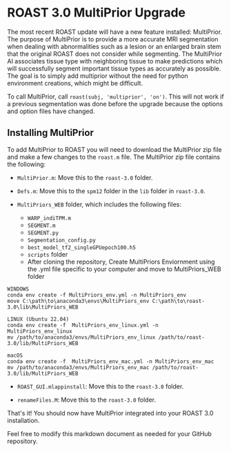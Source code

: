 # ROAST 3.0 MultiPrior Upgrade

The most recent ROAST update will have a new feature installed: MultiPrior. The purpose of MultiPrior is to provide a more accurate MRI segmentation when dealing with abnormalities such as a lesion or an enlarged brain stem that the original ROAST does not consider while segmenting. The MultiPrior AI associates tissue type with neighboring tissue to make predictions which will successfully segment important tissue types as accurately as possible. The goal is to simply add multiprior without the need for python environment creations, which might be difficult.

To call MultiPrior, call `roast(subj, 'multiprior', 'on')`. This will not work if a previous segmentation was done before the upgrade because the options and option files have changed.

## Installing MultiPrior

To add MultiPrior to ROAST you will need to download the MultiPrior zip file and make a few changes to the `roast.m` file. The MultiPrior zip file contains the following:

- `MultiPrior.m`: Move this to the `roast-3.0` folder.

- `Defs.m`: Move this to the `spm12` folder in the `lib` folder in `roast-3.0`.

- `MultiPriors_WEB` folder, which includes the following files:

  - `WARP_indiTPM.m`
  - `SEGMENT.m`
  - `SEGMENT.py`
  - `Segmentation_config.py`
  - `best_model_tf2_singleGPUepoch100.h5`
  - `scripts` folder
  - After cloning the repository, Create MultiPriors Enviornment using the .yml file specific to your computer and move to MultiPriors_WEB folder

```
WINDOWS
conda env create -f MultiPriors_env.yml -n MultiPriors_env
move C:\path\to\anaconda3\envs\MultiPriors_env C:\path\to\roast-3.0\lib\MultiPriors_WEB
```

```
LINUX (Ubuntu 22.04)
conda env create -f  MultiPriors_env_linux.yml -n MultiPriors_env_linux
mv /path/to/anaconda3/envs/MultiPriors_env_linux /path/to/roast-3.0/lib/MultiPriors_WEB
```

```
macOS
conda env create -f  MultiPriors_env_mac.yml -n MultiPriors_env_mac
mv /path/to/anaconda3/envs/MultiPriors_env_mac /path/to/roast-3.0/lib/MultiPriors_WEB
```


- `ROAST_GUI.mlappinstall`: Move this to the `roast-3.0` folder.

- `renameFiles.M`: Move this to the `roast-3.0` folder.

That's it! You should now have MultiPrior integrated into your ROAST 3.0 installation.

Feel free to modify this markdown document as needed for your GitHub repository.
